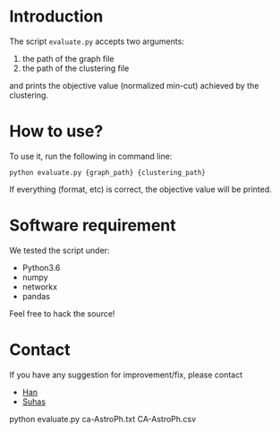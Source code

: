 # Introduction

The script `evaluate.py` accepts two arguments:

1. the path of the graph file
2. the path of the clustering file

and prints the objective value (normalized min-cut) achieved by the clustering.

# How to use?

To use it, run the following in command line:

`python evaluate.py {graph_path} {clustering_path}`

If everything (format, etc) is correct, the objective value will be printed. 

# Software requirement

We tested the script under:

- Python3.6
- numpy
- networkx
- pandas

Feel free to hack the source!


# Contact

If you have any suggestion for improvement/fix, please contact

- [Han](han.xiao@aalto.fi)
- [Suhas](suhas.muniyappa@aalto.fi)



python evaluate.py ca-AstroPh.txt CA-AstroPh.csv


